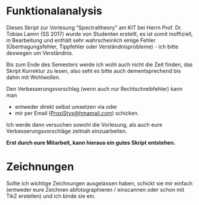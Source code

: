 Funktionalanalysis
===========
Dieses Skript zur Vorlesung “Spectraltheory” am KIT bei
Herrn Prof. Dr. Tobias Lamm (SS 2017) wurde von Studenten erstellt, es ist somit 
inoffiziell, in Bearbeitung und enthält sehr wahrscheinlich einige
Fehler (Übertragungsfehler, Tippfehler oder
Verständnisprobleme) - ich bitte deswegen um Verständnis.

Bis zum Ende des Semesters werde ich wohl auch nicht die Zeit finden, das Skript Korrektur zu lesen, also seht es bitte auch dementsprechend bis dahin mit Wohlwollen.

Den Verbesserungsvorschlag (wenn auch nur
Rechtschreibfehler) kann man
* entweder direkt selbst umsetzen via oder
* mir per Email (ProxiStyx@hmamail.com) schicken.

Ich werde dann versuchen sowohl die Vorlesung, als auch eure Verbesserungsvorschläge zeitnah einzuarbeiten.

**Erst durch eure Mitarbeit, kann hieraus ein gutes Skript entstehen.**

Zeichnungen
===========
Sollte ich wichtige Zeichnungen ausgelassen haben, schickt sie mir einfach (entweder eure Zeichnen abfotographieren / einscannen oder schon mit TikZ erstellen) und ich binde sie ein.
